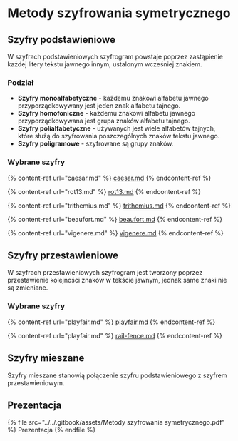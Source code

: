 # Metody szyfrowania symetrycznego

## Szyfry podstawieniowe

W szyfrach podstawieniowych szyfrogram powstaje poprzez zastąpienie każdej litery tekstu jawnego innym, ustalonym wcześniej znakiem.

### Podział

- **Szyfry monoalfabetyczne** - każdemu znakowi alfabetu jawnego przyporządkowywany jest jeden znak alfabetu tajnego.
- **Szyfry homofoniczne** - każdemu znakowi alfabetu jawnego przyporządkowywana jest grupa znaków alfabetu tajnego.
- **Szyfry polialfabetyczne** - używanych jest wiele alfabetów tajnych, które służą do szyfrowania poszczególnych znaków tekstu jawnego.
- **Szyfry poligramowe** - szyfrowane są grupy znaków.

### Wybrane szyfry

{% content-ref url="caesar.md" %}
[caesar.md](caesar.md)
{% endcontent-ref %}

{% content-ref url="rot13.md" %}
[rot13.md](rot13.md)
{% endcontent-ref %}

{% content-ref url="trithemius.md" %}
[trithemius.md](trithemius.md)
{% endcontent-ref %}

{% content-ref url="beaufort.md" %}
[beaufort.md](beaufort.md)
{% endcontent-ref %}

{% content-ref url="vigenere.md" %}
[vigenere.md](vigenere.md)
{% endcontent-ref %}

## Szyfry przestawieniowe

W szyfrach przestawieniowych szyfrogram jest tworzony poprzez przestawienie kolejności znaków w tekście jawnym, jednak same znaki nie są zmieniane.

### Wybrane szyfry

{% content-ref url="playfair.md" %}
[playfair.md](playfair.md)
{% endcontent-ref %}

{% content-ref url="playfair.md" %}
[rail-fence.md](rail-fence.md)
{% endcontent-ref %}

## Szyfry mieszane

Szyfry mieszane stanowią połączenie szyfru podstawieniowego z szyfrem przestawieniowym.

## Prezentacja

{% file src="../../.gitbook/assets/Metody szyfrowania symetrycznego.pdf" %}
Prezentacja
{% endfile %}
